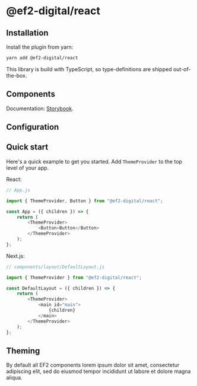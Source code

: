 # @ef2-digital/react

## Installation

Install the plugin from yarn:

```sh
yarn add @ef2-digital/react
```

This library is build with TypeScript, so type-definitions are shipped out-of-the-box.

## Components
Documentation: [Storybook](https://ef2-digital.github.io/react).

## Configuration

## Quick start
Here's a quick example to get you started. Add `ThemeProvider` to the top level of your app.

React:
```js
// App.js

import { ThemeProvider, Button } from "@ef2-digital/react";

const App = ({ children }) => {
    return (
        <ThemeProvider>
            <Button>Button</Button>
        </ThemeProvider>
    );
};
```

Next.js:
```js
// components/layout/DefaultLayout.js

import { ThemeProvider } from "@ef2-digital/react";

const DefaultLayout = ({ children }) => {
    return (
        <ThemeProvider>
            <main id="main">
                {children}
            </main>
        </ThemeProvider>
    );
};
```

## Theming
By default all EF2 components lorem ipsum dolor sit amet, consectetur adipiscing elit, sed do eiusmod tempor incididunt ut labore et dolore magna aliqua.